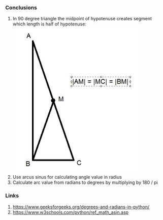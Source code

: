### Conclusions 
1. In 90 degree triangle the midpoint of hypotenuse creates segment which length 
is half of hypotenuse: 
![image](triangle.png)
2. Use arcus sinus for calculating angle value in radius
3. Calculate arc value from radians to degrees by multiplying by 180 / pi

### Links
1. https://www.geeksforgeeks.org/degrees-and-radians-in-python/
2. https://www.w3schools.com/python/ref_math_asin.asp
